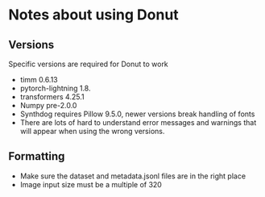 # Notes about using Donut

## Versions
Specific versions are required for Donut to work
* timm 0.6.13
* pytorch-lightning 1.8.
* transformers 4.25.1
* Numpy pre-2.0.0
* Synthdog requires Pillow 9.5.0, newer versions break handling of fonts
* There are lots of hard to understand error messages and warnings that will appear when using the wrong versions.

## Formatting
* Make sure the dataset and metadata.jsonl files are in the right place
* Image input size must be a multiple of 320
